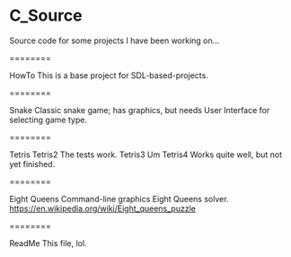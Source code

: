 C_Source
========

Source code for some projects I have been working on...

========

HowTo
This is a base project for SDL-based-projects.

========

Snake
Classic snake game; has graphics, but needs User Interface for selecting game type.

========

Tetris
Tetris2 The tests work.
Tetris3 Um
Tetris4 Works quite well, but not yet finished.

========

Eight Queens
Command-line graphics Eight Queens solver.
https://en.wikipedia.org/wiki/Eight_queens_puzzle

========

ReadMe
This file, lol.
